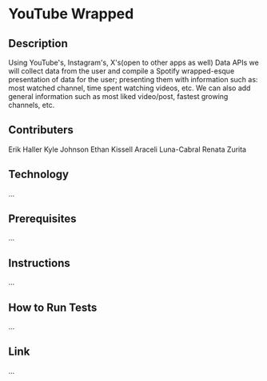 # YouTube Wrapped

## Description

Using YouTube's, Instagram's, X's(open to other apps as well) Data APIs we will collect data from the user and compile a Spotify wrapped-esque presentation of data for the user; presenting them with information such as: most watched channel, time spent watching videos, etc. We can also add general information such as most liked video/post, fastest growing channels, etc.

## Contributers

Erik Haller
Kyle Johnson
Ethan Kissell
Araceli Luna-Cabral
Renata Zurita

## Technology

...

## Prerequisites

...

## Instructions

...

## How to Run Tests

...

## Link

...